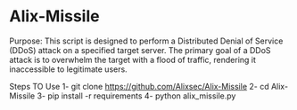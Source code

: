 # Alix-Missile
Purpose: This script is designed to perform a Distributed Denial of Service (DDoS) attack on a specified target server. The primary goal of a DDoS attack is to overwhelm the target with a flood of traffic, rendering it inaccessible to legitimate users.

Steps TO Use 
1- git clone https://github.com/Alixsec/Alix-Missile
2- cd Alix-Missile
3- pip install -r requirements
4- python alix_missile.py

